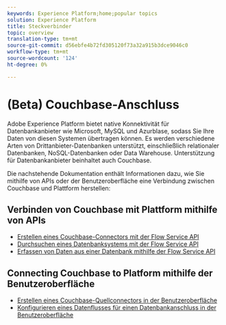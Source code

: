 ```yaml
---
keywords: Experience Platform;home;popular topics
solution: Experience Platform
title: Steckverbinder
topic: overview
translation-type: tm+mt
source-git-commit: d56ebfe4b72fd305120f73a32a915b3dce9046c0
workflow-type: tm+mt
source-wordcount: '124'
ht-degree: 0%

---
```



# (Beta) Couchbase-Anschluss

Adobe Experience Platform bietet native Konnektivität für Datenbankanbieter wie Microsoft, MySQL und Azurblase, sodass Sie Ihre Daten von diesen Systemen übertragen können. Es werden verschiedene Arten von Drittanbieter-Datenbanken unterstützt, einschließlich relationaler Datenbanken, NoSQL-Datenbanken oder Data Warehouse. Unterstützung für Datenbankanbieter beinhaltet auch Couchbase.

Die nachstehende Dokumentation enthält Informationen dazu, wie Sie mithilfe von APIs oder der Benutzeroberfläche eine Verbindung zwischen Couchbase und Plattform herstellen:

## Verbinden von Couchbase mit Plattform mithilfe von APIs

- [Erstellen eines Couchbase-Connectors mit der Flow Service API](../../tutorials/api/create/databases/couchbase.md)
- [Durchsuchen eines Datenbanksystems mit der Flow Service API](../../tutorials/api/explore/database-nosql.md)
- [Erfassen von Daten aus einer Datenbank mithilfe der Flow Service API](../../tutorials/api/collect/database-nosql.md)

## Connecting Couchbase to Platform mithilfe der Benutzeroberfläche

- [Erstellen eines Couchbase-Quellconnectors in der Benutzeroberfläche](../../tutorials/ui/create/databases/couchbase.md)
- [Konfigurieren eines Datenflusses für einen Datenbankanschluss in der Benutzeroberfläche](../../tutorials/ui/dataflow/databases.md)